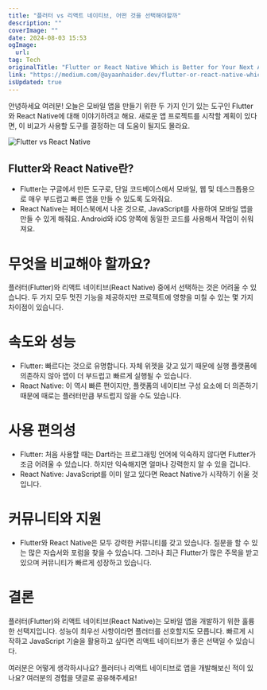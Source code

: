 ```yaml
---
title: "플러터 vs 리액트 네이티브, 어떤 것을 선택해야할까"
description: ""
coverImage: ""
date: 2024-08-03 15:53
ogImage: 
  url: 
tag: Tech
originalTitle: "Flutter or React Native Which is Better for Your Next App"
link: "https://medium.com/@ayaanhaider.dev/flutter-or-react-native-which-is-better-for-your-next-app-d69ac62e96a2"
isUpdated: true
---
```






안녕하세요 여러분! 오늘은 모바일 앱을 만들기 위한 두 가지 인기 있는 도구인 Flutter와 React Native에 대해 이야기하려고 해요. 새로운 앱 프로젝트를 시작할 계획이 있다면, 이 비교가 사용할 도구를 결정하는 데 도움이 될지도 몰라요.

![Flutter vs React Native](/assets/img/FlutterorReactNativeWhichisBetterforYourNextApp_0.png)

## Flutter와 React Native란?

- Flutter는 구글에서 만든 도구로, 단일 코드베이스에서 모바일, 웹 및 데스크톱용으로 매우 부드럽고 빠른 앱을 만들 수 있도록 도와줘요.
- React Native는 페이스북에서 나온 것으로, JavaScript를 사용하여 모바일 앱을 만들 수 있게 해줘요. Android와 iOS 양쪽에 동일한 코드를 사용해서 작업이 쉬워져요.

<div class="content-ad"></div>

# 무엇을 비교해야 할까요?

플러터(Flutter)와 리액트 네이티브(React Native) 중에서 선택하는 것은 어려울 수 있습니다. 두 가지 모두 멋진 기능을 제공하지만 프로젝트에 영향을 미칠 수 있는 몇 가지 차이점이 있습니다.

# 속도와 성능

- Flutter: 빠르다는 것으로 유명합니다. 자체 위젯을 갖고 있기 때문에 실행 플랫폼에 의존하지 않아 앱이 더 부드럽고 빠르게 실행될 수 있습니다.
- React Native: 이 역시 빠른 편이지만, 플랫폼의 네이티브 구성 요소에 더 의존하기 때문에 때로는 플러터만큼 부드럽지 않을 수도 있습니다.

<div class="content-ad"></div>

# 사용 편의성

- Flutter: 처음 사용할 때는 Dart라는 프로그래밍 언어에 익숙하지 않다면 Flutter가 조금 어려울 수 있습니다. 하지만 익숙해지면 얼마나 강력한지 알 수 있을 겁니다.
- React Native: JavaScript를 이미 알고 있다면 React Native가 시작하기 쉬울 것입니다.

# 커뮤니티와 지원

- Flutter와 React Native은 모두 강력한 커뮤니티를 갖고 있습니다. 질문을 할 수 있는 많은 자습서와 포럼을 찾을 수 있습니다. 그러나 최근 Flutter가 많은 주목을 받고 있으며 커뮤니티가 빠르게 성장하고 있습니다.

<div class="content-ad"></div>

# 결론

플러터(Flutter)와 리액트 네이티브(React Native)는 모바일 앱을 개발하기 위한 훌륭한 선택지입니다. 성능이 최우선 사항이라면 플러터를 선호할지도 모릅니다. 빠르게 시작하고 JavaScript 기술을 활용하고 싶다면 리액트 네이티브가 좋은 선택일 수 있습니다.

여러분은 어떻게 생각하시나요? 플러터나 리액트 네이티브로 앱을 개발해보신 적이 있나요? 여러분의 경험을 댓글로 공유해주세요!
